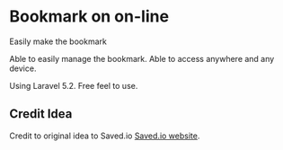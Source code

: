 # Bookmark on on-line

Easily make the bookmark

Able to easily manage the bookmark. Able to access anywhere and any device.

Using Laravel 5.2.
Free feel to use.

## Credit Idea

Credit to original idea to Saved.io [Saved.io website](http://saved.io).

